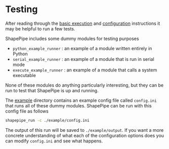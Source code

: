 # Testing

After reading through the [basic execution](basic_execution.md) and
[configuration](configuration.md) instructions it may be helpful to run a few
tests.

ShapePipe includes some dummy modules for testing purposes

- `python_example_runner` : an example of a module written entirely in Python
- `serial_example_runner` : an example of a module that is run in serial mode
- `execute_example_runner` : an example of a module that calls a system
  executable

None of these modules do anything particularly interesting, but they can be run
to test that ShapePipe is up and running.

The [example](https://github.com/CosmoStat/shapepipe/tree/develop/example)
directory contains an example config file called `config.ini` that runs all of
these dummy modules. ShapePipe can be run with this config file as follows

```bash
shapepipe_run -c ./example/config.ini
```

The output of this run will be saved to `./example/output`. If you want a
more concrete understanding of what each of the configuration options does you
can modify `config.ini` and see what happens.
